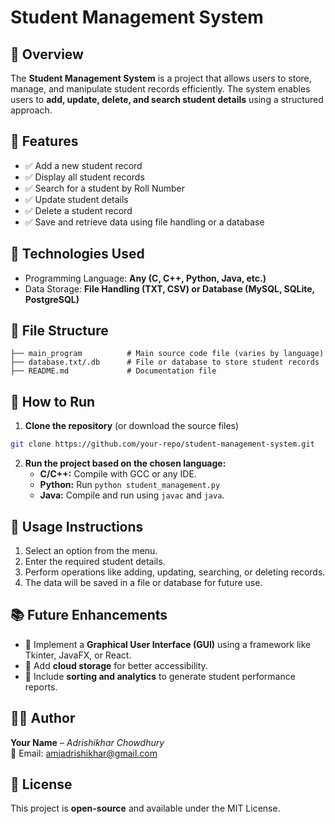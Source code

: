 # Student Management System

## 📌 Overview
The **Student Management System** is a project that allows users to store, manage, and manipulate student records efficiently. The system enables users to **add, update, delete, and search student details** using a structured approach.

## 🎯 Features
- ✅ Add a new student record
- ✅ Display all student records
- ✅ Search for a student by Roll Number
- ✅ Update student details
- ✅ Delete a student record
- ✅ Save and retrieve data using file handling or a database

## 🔧 Technologies Used
- Programming Language: **Any (C, C++, Python, Java, etc.)**
- Data Storage: **File Handling (TXT, CSV) or Database (MySQL, SQLite, PostgreSQL)**

## 📂 File Structure
```
├── main_program          # Main source code file (varies by language)
├── database.txt/.db      # File or database to store student records
├── README.md             # Documentation file
```

## 🚀 How to Run
1. **Clone the repository** (or download the source files)
```sh
git clone https://github.com/your-repo/student-management-system.git
```
2. **Run the project based on the chosen language:**
   - **C/C++:** Compile with GCC or any IDE.
   - **Python:** Run `python student_management.py`
   - **Java:** Compile and run using `javac` and `java`.

## 📝 Usage Instructions
1. Select an option from the menu.
2. Enter the required student details.
3. Perform operations like adding, updating, searching, or deleting records.
4. The data will be saved in a file or database for future use.

## 📚 Future Enhancements
- 🔹 Implement a **Graphical User Interface (GUI)** using a framework like Tkinter, JavaFX, or React.
- 🔹 Add **cloud storage** for better accessibility.
- 🔹 Include **sorting and analytics** to generate student performance reports.

## 👨‍💻 Author
**Your Name** – *Adrishikhar Chowdhury*  
📧 Email: amiadrishikhar@gmail.com

## 📜 License
This project is **open-source** and available under the MIT License.
